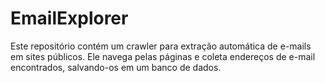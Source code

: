 # EmailExplorer
Este repositório contém um crawler para extração automática de e-mails em sites públicos. Ele navega pelas páginas e coleta endereços de e-mail encontrados, salvando-os em um  banco de dados.
